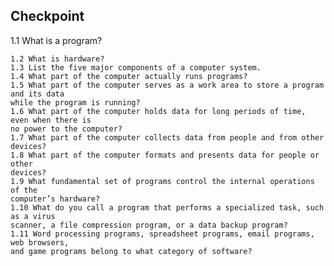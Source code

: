 ## Checkpoint
1.1 What is a program?

    1.2 What is hardware?
    1.3 List the five major components of a computer system.
    1.4 What part of the computer actually runs programs?
    1.5 What part of the computer serves as a work area to store a program and its data
    while the program is running?
    1.6 What part of the computer holds data for long periods of time, even when there is
    no power to the computer?
    1.7 What part of the computer collects data from people and from other devices?
    1.8 What part of the computer formats and presents data for people or other
    devices?
    1.9 What fundamental set of programs control the internal operations of the
    computer’s hardware?
    1.10 What do you call a program that performs a specialized task, such as a virus
    scanner, a file compression program, or a data backup program?
    1.11 Word processing programs, spreadsheet programs, email programs, web browsers,
    and game programs belong to what category of software?